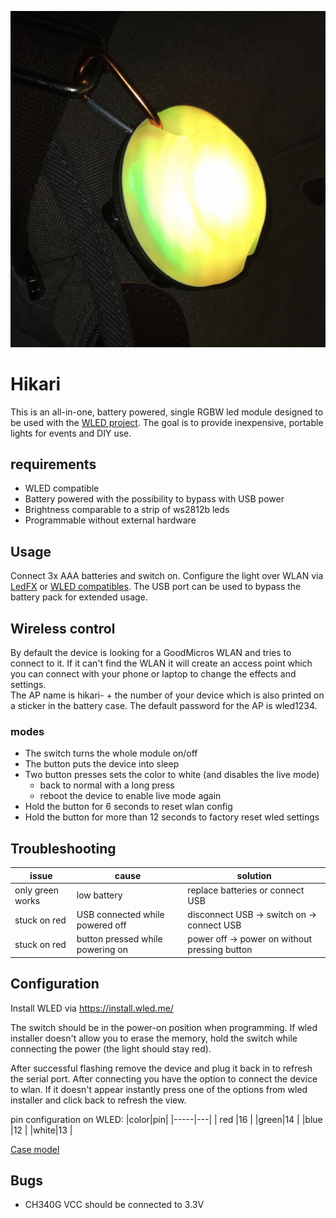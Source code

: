 ![badge](output/hikari.jpg)

# Hikari
This is an all-in-one, battery powered, single RGBW led module designed to be used with the [WLED project](https://wled.me).
The goal is to provide inexpensive, portable lights for events and DIY use.

## requirements

* WLED compatible
* Battery powered with the possibility to bypass with USB power
* Brightness comparable to a strip of ws2812b leds
* Programmable without external hardware

## Usage
Connect 3x AAA batteries and switch on. Configure the light over WLAN via [LedFX](https://www.ledfx.app/) or [WLED compatibles](https://github.com/Aircoookie/WLED#-supported-light-control-interfaces).
The USB port can be used to bypass the battery pack for extended usage.

## Wireless control  
By default the device is looking for a GoodMicros WLAN and tries to connect to it. 
If it can't find the WLAN it will create an access point which you can connect with your phone or laptop to change the effects and settings.  
The AP name is hikari- + the number of your device which is also printed on a sticker in the battery case. The default password for the AP is wled1234.

### modes  
* The switch turns the whole module on/off
* The button puts the device into sleep
* Two button presses sets the color to white (and disables the live mode)
    * back to normal with a long press
    * reboot the device to enable live mode again
* Hold the button for 6 seconds to reset wlan config
* Hold the button for more than 12 seconds to factory reset wled settings

## Troubleshooting
|issue|cause|solution|
|-----|-----|--------|
|only green works| low battery| replace batteries or connect USB|
|stuck on red| USB connected while powered off| disconnect USB -> switch on -> connect USB|
|stuck on red| button pressed while powering on| power off -> power on without pressing button|

## Configuration
Install WLED via https://install.wled.me/  

The switch should be in the power-on position when programming.
If wled installer doesn't allow you to erase the memory, hold the switch while connecting the power (the light should stay red).  

After successful flashing remove the device and plug it back in to refresh the serial port. After connecting you have the option to connect the device to wlan. If it doesn't appear instantly press one of the options from wled installer and click back to refresh the view.

pin configuration on WLED:
|color|pin|
|-----|---|
| red |16 |
|green|14 |
|blue |12 |
|white|13 |

[Case model](https://cad.onshape.com/documents/9da918a63413a7b839d4e473/w/a43791fa43f813add74c9832/e/dfbc73c4b037cd1ff73a47b7)

## Bugs
* CH340G VCC should be connected to 3.3V
